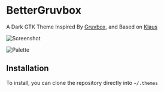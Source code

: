# BetterGruvbox
A Dark GTK Theme Inspired By [Gruvbox](https://github.com/morhetz/gruvbox), and Based on [Klaus](https://github.com/tsbarnes/Klaus) 

![Screenshot](http://i.imgur.com/5KEdIUQ.png)

![Palette](http://i.imgur.com/wa666xg.png)

## Installation
To install, you can clone the repository directly into `~/.themes`
